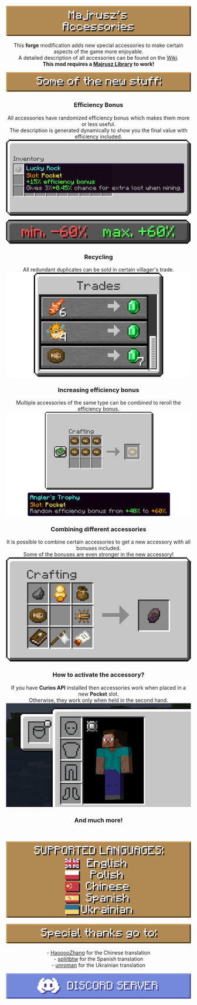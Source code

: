 <center>

![](https://github.com/Majrusz/MinecraftCommon/blob/main/Accessories/logo.png?raw=true)

This <b>forge</b> modification adds new special accessories to make certain aspects of the game more enjoyable. \
A detailed description of all accessories can be found on the [Wiki](https://majruszs-accessories.fandom.com/wiki/Majrusz%27s_Accessories_Wiki). \
<b>This mod requires a [Majrusz Library](https://modrinth.com/mod/majrusz-library) to work!</b>

![](https://github.com/Majrusz/MinecraftCommon/blob/main/Accessories/stuff.png?raw=true)

### Efficiency Bonus
All accessories have randomized efficiency bonus which makes them more or less useful. \
The description is generated dynamically to show you the final value with efficiency included.
![](https://github.com/Majrusz/MinecraftCommon/blob/main/Accessories/bonus.png?raw=true)

### Recycling
All redundant duplicates can be sold in certain villager's trade.
![](https://github.com/Majrusz/MinecraftCommon/blob/main/Accessories/trades.png?raw=true)

### Increasing efficiency bonus
Multiple accessories of the same type can be combined to reroll the efficiency bonus.
![](https://github.com/Majrusz/MinecraftCommon/blob/main/Accessories/crafting.png?raw=true)

### Combining different accessories
It is possible to combine certain accessories to get a new accessory with all bonuses included. \
Some of the bonuses are even stronger in the new accessory!
![](https://github.com/Majrusz/MinecraftCommon/blob/main/Accessories/crafting2.png?raw=true)

### How to activate the accessory?
If you have <b>Curios API</b> installed then accessories work when placed in a new <b>Pocket</b> slot. \
Otherwise, they work only when held in the second hand.
![](https://github.com/Majrusz/MinecraftCommon/blob/main/Accessories/pocket_slot.png?raw=true)

### And much more!

<br>

![](https://github.com/Majrusz/MinecraftCommon/blob/main/Accessories/languages.png?raw=true)

![](https://github.com/Majrusz/MinecraftCommon/blob/main/Accessories/thanks.png?raw=true)

\- [HaooooZhang](https://github.com/HaooooZhang) for the Chinese translation \
\- [spliitbtw](https://github.com/spliitbtw) for the Spanish translation \
\- [unroman](https://github.com/unroman) for the Ukrainian translation

[![](https://github.com/Majrusz/MinecraftCommon/blob/main/Library/discord.png?raw=true)](https://discord.gg/9UF774WcuW)

</center>